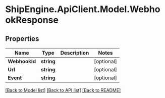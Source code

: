# ShipEngine.ApiClient.Model.WebhookResponse
## Properties

Name | Type | Description | Notes
------------ | ------------- | ------------- | -------------
**WebhookId** | **string** |  | [optional] 
**Url** | **string** |  | [optional] 
**Event** | **string** |  | [optional] 

[[Back to Model list]](../README.md#documentation-for-models) [[Back to API list]](../README.md#documentation-for-api-endpoints) [[Back to README]](../README.md)

